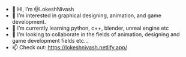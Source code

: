 - 👋 Hi, I’m @LokeshNivash
- 👀 I’m interested in graphical designing, animation, and game development.
- 🌱 I’m currently learning python, c++, blender, unreal engine etc 
- 💞️ I’m looking to collaborate in the fields of animation, designing and game development fields etc...
- 📫 Check out: https://lokeshnivash.netlify.app/

<!---
LokeshNivash/LokeshNivash is a ✨ special ✨ repository because its `README.md` (this file) appears on your GitHub profile.
You can click the Preview link to take a look at your changes.
--->
